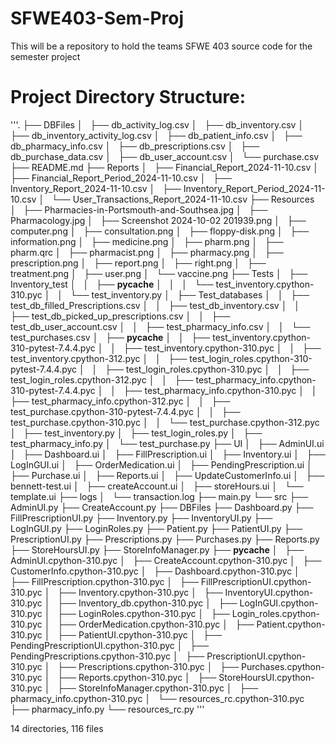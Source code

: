 # SFWE403-Sem-Proj
This will be a repository to hold the teams SFWE 403 source code for the semester project



# Project Directory Structure:
'''.
├── DBFiles
│   ├── db_activity_log.csv
│   ├── db_inventory.csv
│   ├── db_inventory_activity_log.csv
│   ├── db_patient_info.csv
│   ├── db_pharmacy_info.csv
│   ├── db_prescriptions.csv
│   ├── db_purchase_data.csv
│   ├── db_user_account.csv
│   └── purchase.csv
├── README.md
├── Reports
│   ├── Financial_Report_2024-11-10.csv
│   ├── Financial_Report_Period_2024-11-10.csv
│   ├── Inventory_Report_2024-11-10.csv
│   ├── Inventory_Report_Period_2024-11-10.csv
│   └── User_Transactions_Report_2024-11-10.csv
├── Resources
│   ├── Pharmacies-in-Portsmouth-and-Southsea.jpg
│   ├── Pharmacology.jpg
│   ├── Screenshot 2024-10-02 201939.png
│   ├── computer.png
│   ├── consultation.png
│   ├── floppy-disk.png
│   ├── information.png
│   ├── medicine.png
│   ├── pharm.png
│   ├── pharm.qrc
│   ├── pharmacist.png
│   ├── pharmacy.png
│   ├── prescription.png
│   ├── report.png
│   ├── right.png
│   ├── treatment.png
│   ├── user.png
│   └── vaccine.png
├── Tests
│   ├── Inventory_test
│   │   ├── __pycache__
│   │   │   └── test_inventory.cpython-310.pyc
│   │   └── test_inventory.py
│   ├── Test_databases
│   │   ├── test_db_filled_Prescriptions.csv
│   │   ├── test_db_inventory.csv
│   │   ├── test_db_picked_up_prescriptions.csv
│   │   ├── test_db_user_account.csv
│   │   ├── test_pharmacy_info.csv
│   │   └── test_purchases.csv
│   ├── __pycache__
│   │   ├── test_inventory.cpython-310-pytest-7.4.4.pyc
│   │   ├── test_inventory.cpython-310.pyc
│   │   ├── test_inventory.cpython-312.pyc
│   │   ├── test_login_roles.cpython-310-pytest-7.4.4.pyc
│   │   ├── test_login_roles.cpython-310.pyc
│   │   ├── test_login_roles.cpython-312.pyc
│   │   ├── test_pharmacy_info.cpython-310-pytest-7.4.4.pyc
│   │   ├── test_pharmacy_info.cpython-310.pyc
│   │   ├── test_pharmacy_info.cpython-312.pyc
│   │   ├── test_purchase.cpython-310-pytest-7.4.4.pyc
│   │   ├── test_purchase.cpython-310.pyc
│   │   └── test_purchase.cpython-312.pyc
│   ├── test_inventory.py
│   ├── test_login_roles.py
│   ├── test_pharmacy_info.py
│   └── test_purchase.py
├── UI
│   ├── AdminUI.ui
│   ├── Dashboard.ui
│   ├── FillPrescription.ui
│   ├── Inventory.ui
│   ├── LogInGUI.ui
│   ├── OrderMedication.ui
│   ├── PendingPrescription.ui
│   ├── Purchase.ui
│   ├── Reports.ui
│   ├── UpdateCustomerInfo.ui
│   ├── bennett-test.ui
│   ├── createAccount.ui
│   ├── storeHours.ui
│   └── template.ui
├── logs
│   └── transaction.log
├── main.py
└── src
    ├── AdminUI.py
    ├── CreateAccount.py
    ├── DBFiles
    ├── Dashboard.py
    ├── FillPrescriptionUI.py
    ├── Inventory.py
    ├── InventoryUI.py
    ├── LogInGUI.py
    ├── LoginRoles.py
    ├── Patient.py
    ├── PatientUI.py
    ├── PrescriptionUI.py
    ├── Prescriptions.py
    ├── Purchases.py
    ├── Reports.py
    ├── StoreHoursUI.py
    ├── StoreInfoManager.py
    ├── __pycache__
    │   ├── AdminUI.cpython-310.pyc
    │   ├── CreateAccount.cpython-310.pyc
    │   ├── CustomerInfo.cpython-310.pyc
    │   ├── Dashboard.cpython-310.pyc
    │   ├── FillPrescription.cpython-310.pyc
    │   ├── FillPrescriptionUI.cpython-310.pyc
    │   ├── Inventory.cpython-310.pyc
    │   ├── InventoryUI.cpython-310.pyc
    │   ├── Inventory_db.cpython-310.pyc
    │   ├── LogInGUI.cpython-310.pyc
    │   ├── LoginRoles.cpython-310.pyc
    │   ├── Login_roles.cpython-310.pyc
    │   ├── OrderMedication.cpython-310.pyc
    │   ├── Patient.cpython-310.pyc
    │   ├── PatientUI.cpython-310.pyc
    │   ├── PendingPrescriptionUI.cpython-310.pyc
    │   ├── PendingPrescriptions.cpython-310.pyc
    │   ├── PrescriptionUI.cpython-310.pyc
    │   ├── Prescriptions.cpython-310.pyc
    │   ├── Purchases.cpython-310.pyc
    │   ├── Reports.cpython-310.pyc
    │   ├── StoreHoursUI.cpython-310.pyc
    │   ├── StoreInfoManager.cpython-310.pyc
    │   ├── pharmacy_info.cpython-310.pyc
    │   └── resources_rc.cpython-310.pyc
    ├── pharmacy_info.py
    └── resources_rc.py
'''

14 directories, 116 files